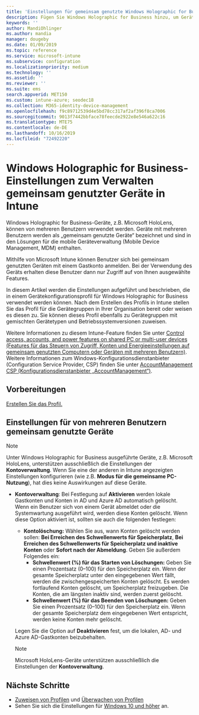 ```yaml
---
title: 'Einstellungen für gemeinsam genutzte Windows Holographic for Business-Geräte – Microsoft Intune: Azure | Microsoft-Dokumentation'
description: Fügen Sie Windows Holographic for Business hinzu, um Geräte zu konfigurieren, die gemeinsam genutzt oder von mehreren Benutzern in Microsoft Intune verwendet werden. Hier finden Sie die Einstellungen für die Kontoverwaltung und ihren Auswirkungen auf die Geräte (einschließlich Microsoft HoloLens).
keywords: ''
author: MandiOhlinger
ms.author: mandia
manager: dougeby
ms.date: 01/09/2019
ms.topic: reference
ms.service: microsoft-intune
ms.subservice: configuration
ms.localizationpriority: medium
ms.technology: ''
ms.assetid: ''
ms.reviewer: ''
ms.suite: ems
search.appverid: MET150
ms.custom: intune-azure; seodec18
ms.collection: M365-identity-device-management
ms.openlocfilehash: f9c89712539d4e5bd78cc317af2af396f8ca7006
ms.sourcegitcommit: 9013f7442bbface78feecde2922e8e546a622c16
ms.translationtype: MTE75
ms.contentlocale: de-DE
ms.lasthandoff: 10/16/2019
ms.locfileid: "72492220"
---
```

# <a name="windows-holographic-for-business-settings-to-manage-shared-devices-using-intune"></a>Windows Holographic for Business-Einstellungen zum Verwalten gemeinsam genutzter Geräte in Intune

Windows Holographic for Business-Geräte, z.B. Microsoft HoloLens, können von mehreren Benutzern verwendet werden. Geräte mit mehreren Benutzern werden als „gemeinsam genutzte Geräte“ bezeichnet und sind in den Lösungen für die mobile Geräteverwaltung (Mobile Device Management, MDM) enthalten.

Mithilfe von Microsoft Intune können Benutzer sich bei gemeinsam genutzten Geräten mit einem Gastkonto anmelden. Bei der Verwendung des Geräts erhalten diese Benutzer dann nur Zugriff auf von Ihnen ausgewählte Features.

In diesem Artikel werden die Einstellungen aufgeführt und beschrieben, die in einem Gerätekonfigurationsprofil für Windows Holographic for Business verwendet werden können. Nach dem Erstellen des Profils in Intune stellen Sie das Profil für die Gerätegruppen in Ihrer Organisation bereit oder weisen es diesen zu. Sie können dieses Profil ebenfalls zu Gerätegruppen mit gemischten Gerätetypen und Betriebssystemversionen zuweisen.

Weitere Informationen zu diesem Intune-Feature finden Sie unter [Control access, accounts, and power features on shared PC or multi-user devices (Features für das Steuern von Zugriff, Konten und Energieeinstellungen auf gemeinsam genutzten Computern oder Geräten mit mehreren Benutzern)](shared-user-device-settings.md). Weitere Informationen zum Windows-Konfigurationsdienstanbieter (Configuration Service Provider, CSP) finden Sie unter [AccountManagement CSP (Konfigurationsdienstanbieter „AccountManagement“)](https://docs.microsoft.com/windows/client-management/mdm/accountmanagement-csp).

## <a name="before-your-begin"></a>Vorbereitungen

[Erstellen Sie das Profil.](shared-user-device-settings.md)

## <a name="shared-multi-user-device-settings"></a>Einstellungen für von mehreren Benutzern gemeinsam genutzte Geräte

> [!NOTE]
> Unter Windows Holographic for Business ausgeführte Geräte, z.B. Microsoft HoloLens, unterstützen ausschließlich die Einstellungen der **Kontoverwaltung**. Wenn Sie eine der anderen in Intune angezeigten Einstellungen konfigurieren (wie z.B. **Modus für die gemeinsame PC-Nutzung**), hat dies keine Auswirkungen auf diese Geräte.

- **Kontoverwaltung**: Bei Festlegung auf **Aktivieren** werden lokale Gastkonten und Konten in AD und Azure AD automatisch gelöscht. Wenn ein Benutzer sich von einem Gerät abmeldet oder die Systemwartung ausgeführt wird, werden diese Konten gelöscht. Wenn diese Option aktiviert ist, sollten sie auch die folgenden festlegen:
  - **Kontolöschung:** Wählen Sie aus, wann Konten gelöscht werden sollen: **Bei Erreichen des Schwellenwerts für Speicherplatz**, **Bei Erreichen des Schwellenwerts für Speicherplatz und inaktive Konten** oder **Sofort nach der Abmeldung**. Geben Sie außerdem Folgendes ein:
    - **Schwellenwert (%) für das Starten von Löschungen:** Geben Sie einen Prozentsatz (0–100) für den Speicherplatz ein. Wenn der gesamte Speicherplatz unter den eingegebenen Wert fällt, werden die zwischengespeicherten Konten gelöscht. Es werden fortlaufend Konten gelöscht, um Speicherplatz freizugeben. Die Konten, die am längsten inaktiv sind, werden zuerst gelöscht.
    - **Schwellenwert (%) für das Beenden von Löschungen:** Geben Sie einen Prozentsatz (0–100) für den Speicherplatz ein. Wenn der gesamte Speicherplatz dem eingegebenen Wert entspricht, werden keine Konten mehr gelöscht.

  Legen Sie die Option auf **Deaktivieren** fest, um die lokalen, AD- und Azure AD-Gastkonten beizubehalten.

  > [!NOTE]
  > Microsoft HoloLens-Geräte unterstützen ausschließlich die Einstellungen der **Kontoverwaltung**.

## <a name="next-steps"></a>Nächste Schritte

- [Zuweisen von Profilen](device-profile-assign.md) und [Überwachen von Profilen](device-profile-monitor.md)
- Sehen Sie sich die Einstellungen für [Windows 10 und höher](shared-user-device-settings-windows.md) an.
